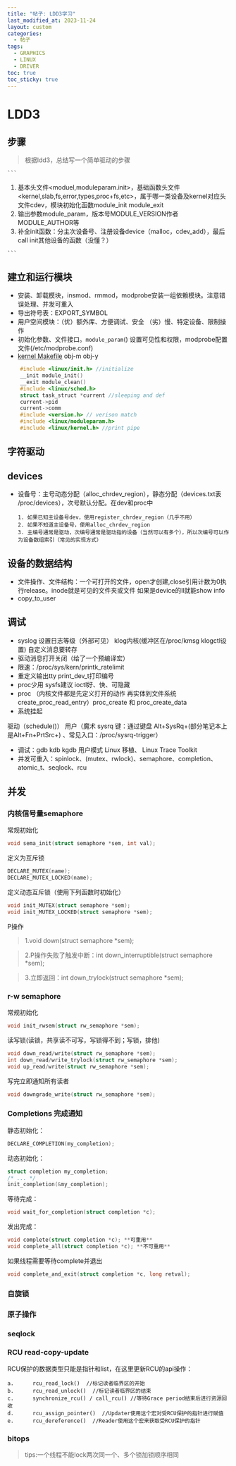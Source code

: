 ```yaml
---
title: "帖子: LDD3学习"
last_modified_at: 2023-11-24
layout: custom
categories:
  - 帖子
tags:
  - GRAPHICS
  - LINUX
  - DRIVER
toc: true
toc_sticky: true
--- 
```


# LDD3

## 步骤
> 根据ldd3，总结写一个简单驱动的步骤

    ```
  1. 基本头文件<moduel,moduleparam.init>，基础函数头文件<kernel,slab,fs,error,types,proc+fs,etc>，属于哪一类设备及kernel对应头文件cdev，模块初始化函数module_init module_exit
  2. 输出参数module_param，版本号MODULE_VERSION作者MODULE_AUTHOR等
  3. 补全init函数：分主次设备号、注册设备device（malloc，cdev_add），最后call init其他设备的函数（没懂？）

    ```


## 建立和运行模块

* 安装、卸载模块，insmod、rmmod，modprobe安装一组依赖模块。注意错误处理、并发可重入
* 导出符号表：EXPORT_SYMBOL
* 用户空间模块：（优）额外库、方便调试、安全 （劣）慢、特定设备、限制操作
* 初始化参数、文件接口。`module_param`() 设置可见性和权限，modprobe配置文件(/etc/modprobe.conf)
* [kernel Makefile](https://github.com/torvalds/linux/blob/master/Documentation/kbuild/makefiles.rst) obj-m obj-y

```c
    #include <linux/init.h> //initialize
    __init module_init()
    __exit module_clean()
    #include <linux/sched.h>
    struct task_struct *current //sleeping and def
    current->pid
    current->comm
    #include <version.h> // verison match
    #include <linux/moduleparam.h>
    #include <linux/kernel.h> //print pipe
```

## 字符驱动

## devices

* 设备号：主号动态分配（alloc_chrdev_region），静态分配（devices.txt表 /proc/devices），次号默认分配。在dev和proc中
    
    ```
    1. 如果已知主设备号dev，使用register_chrdev_region（几乎不用） 
    2. 如果不知道主设备号，使用alloc_chrdev_region 
    3. 主编号通常是驱动，次编号通常是驱动指的设备（当然可以有多个），所以次编号可以作为设备数组索引（常见的实现方式） 
    ```


## 设备的数据结构
* 文件操作、文件结构：一个可打开的文件，open才创建,close引用计数为0执行release。inode就是可见的文件夹或文件 如果是device的ll就能show info
* copy_to_user

## 调试
* syslog 设置日志等级（外部可见） klog内核(缓冲区在/proc/kmsg klogctl设置)  自定义消息要转存
* 驱动消息打开关闭（给了一个预编译宏）
* 限速：/proc/sys/kern/printk_ratelimit
* 重定义输出tty print_dev_t打印编号
* proc少用 sysfs建议 ioctl好、快、可隐藏
* proc （内核文件都是先定义打开的动作 再实体到文件系统create_proc_read_entry）proc_create 和 proc_create_data
* 系统挂起 



驱动（schedule()） 用户（魔术 sysrq 键：通过键盘 Alt+SysRq+<command key>(部分笔记本上是Alt+Fn+PrtSrc+<command key>) 、常见入口：/proc/sysrq-trigger）



* 调试：gdb kdb kgdb 用户模式 Linux 移植、 Linux Trace Toolkit 
* 并发可重入：spinlock、(mutex、rwlock)、semaphore、completion、atomic_t、seqlock、rcu

## 并发

### 内核信号量semaphore

常规初始化 

```cpp
void sema_init(struct semaphore *sem, int val);
```

定义为互斥锁 

```cpp
DECLARE_MUTEX(name);
DECLARE_MUTEX_LOCKED(name);
```

定义动态互斥锁（使用下列函数时初始化）

```cpp
void init_MUTEX(struct semaphore *sem);
void init_MUTEX_LOCKED(struct semaphore *sem);
```

P操作

> 1.void down(struct semaphore *sem);

> 2.P操作失败了触发中断：int down_interruptible(struct semaphore *sem); 

> 3.立即返回：int down_trylock(struct semaphore *sem);

### r-w semaphore

常规初始化

```cpp
void init_rwsem(struct rw_semaphore *sem); 
```

读写锁(读锁，共享读不可写，写锁得不到；写锁，排他)

```cpp
void down_read/write(struct rw_semaphore *sem);
int down_read/write_trylock(struct rw_semaphore *sem);
void up_read/write(struct rw_semaphore *sem);
```

写完立即通知所有读者 

```cpp
void downgrade_write(struct rw_semaphore *sem);
```

### Completions 完成通知

静态初始化：

```cpp
DECLARE_COMPLETION(my_completion);
```
动态初始化：

```cpp
struct completion my_completion;
/* ... */
init_completion(&my_completion);
```
等待完成：

```cpp
void wait_for_completion(struct completion *c);
```


发出完成：

```cpp
void complete(struct completion *c); **可重用**
void complete_all(struct completion *c); **不可重用**
```

如果线程需要等待complete并退出

```cpp
void complete_and_exit(struct completion *c, long retval);
```


### 自旋锁

### 原子操作

### seqlock

### RCU read-copy-update

RCU保护的数据类型只能是指针和list，在这里更新RCU的api操作：

    a.      rcu_read_lock()  //标记读者临界区的开始
    b.      rcu_read_unlock()  //标记读者临界区的结束
    c.      synchronize_rcu() / call_rcu() //等待Grace period结束后进行资源回收
    d.      rcu_assign_pointer()  //Updater使用这个宏对受RCU保护的指针进行赋值
    e.      rcu_dereference()  //Reader使用这个宏来获取受RCU保护的指针

### bitops
> tips:一个线程不能lock两次同一个、多个锁加锁顺序相同
